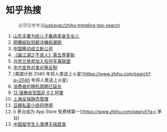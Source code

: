 # 知乎热搜

> 此项目参考自[justjavac/zhihu-trending-top-search](https://github.com/justjavac/zhihu-trending-top-search/blob/main/utils.ts)

<!-- BEGIN -->
  <!-- 最后更新时间:Thu Mar 31 2022 09:13:08 GMT+0000 (Coordinated Universal Time) -->
  1. [山东夫妻为给儿子看病卖亲生女儿](https://www.zhihu.com/search?q=为儿子看病卖亲生女儿)
1. [网曝疑赵丽颖涉嫌偷漏税](https://www.zhihu.com/search?q=赵丽颖)
1. [中国移动成立新公司](https://www.zhihu.com/search?q=中移金科)
1. [《画江湖之不良人》第五季更新](https://www.zhihu.com/search?q=画江湖之不良人)
1. [乌克兰放弃加入任何军事联盟](https://www.zhihu.com/search?q=乌克兰)
1. [中方宣布对美对等反制](https://www.zhihu.com/search?q=中方宣布对美对等反制)
1. [美国计划 2040 年将人类送上火星](https://www.zhihu.com/search?q=2040 年将人类送上火星)
1. [消费者的换机周期已延长](https://www.zhihu.com/search?q=换机)
1. [12 强赛收官国足 0:2 阿曼](https://www.zhihu.com/search?q=国足)
1. [上海全域静态管理](https://www.zhihu.com/search?q=上海全域静态管理)
1. [豆瓣私密小组将停用](https://www.zhihu.com/search?q=豆瓣私密小组)
1. [i 茅台成为 App Store 免费榜第一](https://www.zhihu.com/search?q=i 茅台)
1. [中国留学生入澳遭无端盘查](https://www.zhihu.com/search?q=中国留学生入澳)
  <!-- END -->